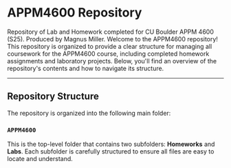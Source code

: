# APPM4600 Repository
Repository of Lab and Homework completed for CU Boulder APPM 4600 (S25). Produced by Magnus Miller.
Welcome to the APPM4600 repository! This repository is organized to provide a clear structure for managing all coursework for the APPM4600 course, including completed homework assignments and laboratory projects. Below, you'll find an overview of the repository's contents and how to navigate its structure.

---

## Repository Structure

The repository is organized into the following main folder:

### `APPM4600`
This is the top-level folder that contains two subfolders: **Homeworks** and **Labs**. Each subfolder is carefully structured to ensure all files are easy to locate and understand.

